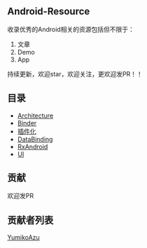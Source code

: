 ## Android-Resource

收录优秀的Android相关的资源包括但不限于：  

1. 文章
2. Demo
3. App

持续更新，欢迎star，欢迎关注，更欢迎发PR！！  

## 目录  

- [Architecture](./Architecture.md)  
- [Binder](./Binder.md)  
- [插件化](./Plugins.md)  
- [DataBinding](./DataBinding.md)
- [RxAndroid](./RxAndroid.md)  
- [UI](./AndroidUI.md)


## 贡献
欢迎发PR

## 贡献者列表
[YumikoAzu](https://github.com/YumikoAzu)